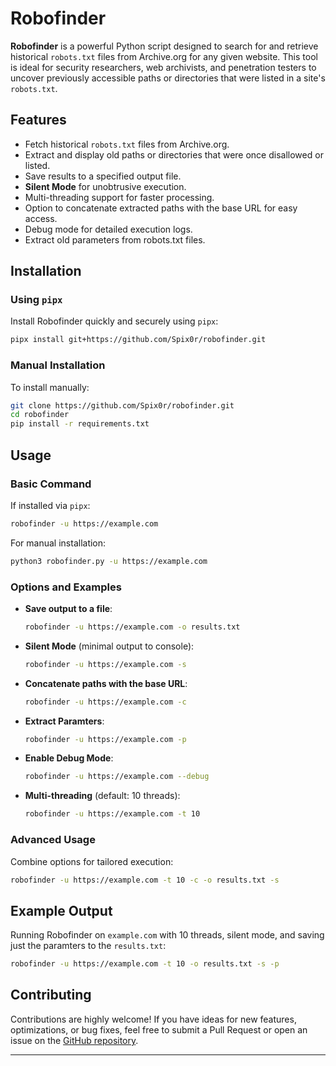 # Robofinder

**Robofinder** is a powerful Python script designed to search for and retrieve historical `robots.txt` files from Archive.org for any given website. This tool is ideal for security researchers, web archivists, and penetration testers to uncover previously accessible paths or directories that were listed in a site's `robots.txt`.

## Features
- Fetch historical `robots.txt` files from Archive.org.
- Extract and display old paths or directories that were once disallowed or listed.
- Save results to a specified output file.
- **Silent Mode** for unobtrusive execution.
- Multi-threading support for faster processing.
- Option to concatenate extracted paths with the base URL for easy access.
- Debug mode for detailed execution logs.
- Extract old parameters from robots.txt files.

## Installation

### Using `pipx`
Install Robofinder quickly and securely using `pipx`:
```bash
pipx install git+https://github.com/Spix0r/robofinder.git
```

### Manual Installation
To install manually:
```bash
git clone https://github.com/Spix0r/robofinder.git
cd robofinder
pip install -r requirements.txt
```

## Usage

### Basic Command
If installed via `pipx`:
```bash
robofinder -u https://example.com
```

For manual installation:
```bash
python3 robofinder.py -u https://example.com
```

### Options and Examples

- **Save output to a file**:
  ```bash
  robofinder -u https://example.com -o results.txt
  ```

- **Silent Mode** (minimal output to console):
  ```bash
  robofinder -u https://example.com -s
  ```

- **Concatenate paths with the base URL**:
  ```bash
  robofinder -u https://example.com -c
  ```

- **Extract Paramters**:
  ```bash
  robofinder -u https://example.com -p
  ```

- **Enable Debug Mode**:
  ```bash
  robofinder -u https://example.com --debug
  ```

- **Multi-threading** (default: 10 threads):
  ```bash
  robofinder -u https://example.com -t 10
  ```

### Advanced Usage
Combine options for tailored execution:
```bash
robofinder -u https://example.com -t 10 -c -o results.txt -s
```

## Example Output

Running Robofinder on `example.com` with 10 threads, silent mode, and saving just the paramters to the `results.txt`:
```bash
robofinder -u https://example.com -t 10 -o results.txt -s -p
```

## Contributing

Contributions are highly welcome! If you have ideas for new features, optimizations, or bug fixes, feel free to submit a Pull Request or open an issue on the [GitHub repository](https://github.com/Spix0r/robofinder).

---
